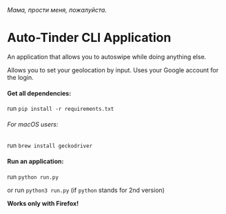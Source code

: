 *Мама, прости меня, пожалуйста.*

# Auto-Tinder CLI Application
An application that allows you to autoswipe while doing anything else.

Allows you to set your geolocation by input. 
Uses your Google account for the login.

#### Get all dependencies:
run `pip install -r requirements.txt`

###### For macOS users:
run `brew install geckodriver`

#### Run an application:
run `python run.py`

or run `python3 run.py` (if `python` stands for 2nd version)

**Works only with Firefox!**
